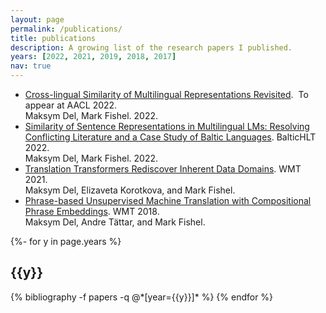 ```yaml
---
layout: page
permalink: /publications/
title: publications
description: A growing list of the research papers I published.
years: [2022, 2021, 2019, 2018, 2017]
nav: true
---
```


<ul class="c8 lst-kix_8cte57u8zkgu-0 start"><li class="c2 li-bullet-0"><span class="c0"><a class="c3" href="https://www.google.com/url?q=https://drive.google.com/drive/folders/1WE0bRBV5Iv6-tgGXE3c7Bx4lachFhUah?usp%3Dsharing&amp;sa=D&amp;source=editors&amp;ust=1665584642276422&amp;usg=AOvVaw15wEPubTUmmlUhlTxd2pM-">Cross-lingual Similarity of Multilingual Representations Revisited</a></span><span>. &nbsp;</span><span class="c1 c27">To appear at AACL 2022.</span><span><br></span><span class="c1">Maksym Del</span><span>, Mark Fishel. 2022.</span><span class="c1">&nbsp;</span><span class="c6">&nbsp;&nbsp;&nbsp;&nbsp;&nbsp;&nbsp;&nbsp;&nbsp;&nbsp;&nbsp;&nbsp;&nbsp;&nbsp;&nbsp;&nbsp;&nbsp;&nbsp;&nbsp;&nbsp;&nbsp;&nbsp;&nbsp;&nbsp;&nbsp;&nbsp;&nbsp;&nbsp;&nbsp;&nbsp;&nbsp;&nbsp;&nbsp;&nbsp;</span></li><li class="c2 li-bullet-0"><span class="c0"><a class="c3" href="https://www.google.com/url?q=https://www.bjmc.lu.lv/fileadmin/user_upload/lu_portal/projekti/bjmc/Contents/10_3_07_Del.pdf&amp;sa=D&amp;source=editors&amp;ust=1665584642277040&amp;usg=AOvVaw216w9jqBw2thEHyk9DSDc2">Similarity of Sentence Representations in Multilingual LMs: Resolving Conflicting Literature and a Case Study of Baltic Languages</a></span><span>.</span><span>&nbsp;</span><span class="c1 c4">BalticHLT 2022.</span><span class="c4"><br></span><span class="c1">Maksym Del</span><span>, Mark Fishel. 2022. </span></li><li class="c2 li-bullet-0"><span class="c0"><a class="c3" href="https://www.google.com/url?q=https://aclanthology.org/2021.wmt-1.65/&amp;sa=D&amp;source=editors&amp;ust=1665584642277528&amp;usg=AOvVaw2SGglgGZPHodCfV0HgYkdu">Translation Transformers Rediscover Inherent Data Domains</a></span><span>.</span><span>&nbsp;</span><span class="c1 c4">WMT 2021.</span><span class="c4"><br></span><span class="c1">Maksym Del</span><span>, Elizaveta Korotkova, and Mark Fishel.</span></li><li class="c2 li-bullet-0"><span class="c0"><a class="c3" href="https://www.google.com/url?q=https://aclanthology.org/W18-6407/&amp;sa=D&amp;source=editors&amp;ust=1665584642277991&amp;usg=AOvVaw1xsiqGq_HRxhl-3mrtd_yc">Phrase-based Unsupervised Machine Translation with Compositional Phrase Embeddings</a></span><span>. </span><span class="c1 c4">WMT 2018.</span><span class="c4"><br></span><span class="c1">Maksym Del</span><span>, Andre Tättar, and Mark Fishel.</span></li></ul>


<!-- _pages/publications.md -->
<div class="publications">




{%- for y in page.years %}
  <h2 class="year">{{y}}</h2>
  {% bibliography -f papers -q @*[year={{y}}]* %}
{% endfor %}

</div>
